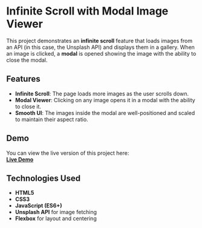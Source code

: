 # Infinite Scroll with Modal Image Viewer

This project demonstrates an **infinite scroll** feature that loads images from an API (in this case, the Unsplash API) and displays them in a gallery. When an image is clicked, a **modal** is opened showing the image with the ability to close the modal.

## Features
- **Infinite Scroll**: The page loads more images as the user scrolls down.
- **Modal Viewer**: Clicking on any image opens it in a modal with the ability to close it.
- **Smooth UI**: The images inside the modal are well-positioned and scaled to maintain their aspect ratio.

## Demo

You can view the live version of this project here:  
[**Live Demo**](https://infinite-scrolling-js-ruby.vercel.app/)  

## Technologies Used

- **HTML5**
- **CSS3**
- **JavaScript (ES6+)**
- **Unsplash API** for image fetching
- **Flexbox** for layout and centering

